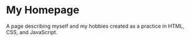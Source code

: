 # My Homepage
A page describing myself and my hobbies created as a practice in HTML, CSS, and JavaScript.
